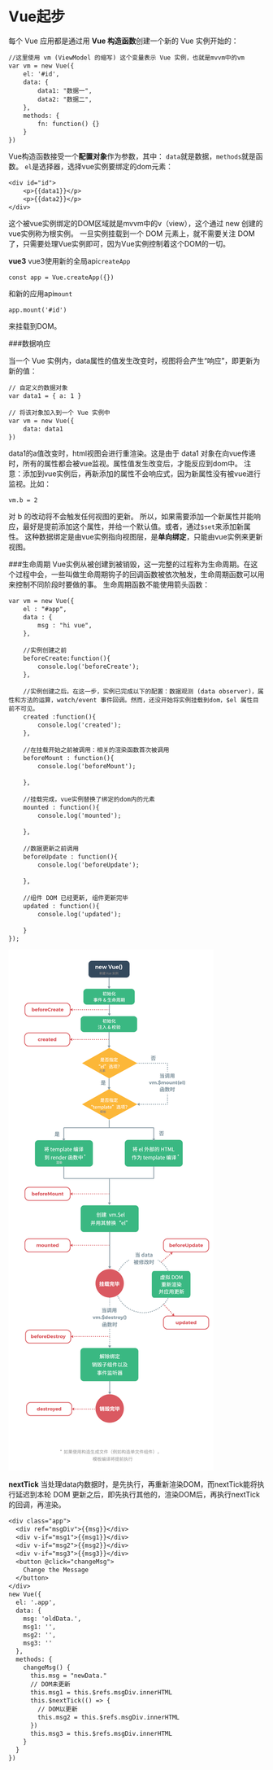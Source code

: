 Vue起步
===================
每个 Vue 应用都是通过用 **Vue 构造函数**创建一个新的 Vue 实例开始的：

    //这里使用 vm (ViewModel 的缩写) 这个变量表示 Vue 实例，也就是mvvm中的vm
    var vm = new Vue({
        el: '#id',
        data: {
            data1: "数据一",
            data2: "数据二",
        },
        methods: {
            fn: function() {}
        }
    })
Vue构造函数接受一个**配置对象**作为参数，其中：
`data`就是数据，`methods`就是函数。
`el`是选择器，选择vue实例要绑定的dom元素：

	<div id="id">
	    <p>{{data1}}</p>
	    <p>{{data2}}</p>
	</div>
这个被vue实例绑定的DOM区域就是mvvm中的v（view），这个通过 new 创建的vue实例称为根实例。
一旦实例挂载到一个 DOM 元素上，就不需要关注 DOM 了，只需要处理Vue实例即可，因为Vue实例控制着这个DOM的一切。

**vue3**
vue3使用新的全局api`createApp`
```
const app = Vue.createApp({})
```
和新的应用api`mount`
```
app.mount('#id')
```
来挂载到DOM。

###数据响应

当一个 Vue 实例内，data属性的值发生改变时，视图将会产生“响应”，即更新为新的值：

    // 自定义的数据对象
    var data1 = { a: 1 }

    // 将该对象加入到一个 Vue 实例中
    var vm = new Vue({
        data: data1
    })
data1的a值改变时，html视图会进行重渲染。这是由于 data1 对象在向vue传递时，所有的属性都会被vue监视。属性值发生改变后，才能反应到dom中。
注意：添加到vue实例后，再新添加的属性不会响应式，因为新属性没有被vue进行监视。比如：

    vm.b = 2
对 b 的改动将不会触发任何视图的更新。
所以，如果需要添加一个新属性并能响应，最好是提前添加这个属性，并给一个默认值。或者，通过`$set`来添加新属性。
这种数据绑定是由vue实例指向视图层，是**单向绑定**，只能由vue实例来更新视图。

###生命周期
Vue实例从被创建到被销毁，这一完整的过程称为生命周期。在这个过程中会，一些叫做生命周期钩子的回调函数被依次触发，生命周期函数可以用来控制不同阶段时要做的事。
生命周期函数不能使用箭头函数：
```
var vm = new Vue({
	el : "#app",
	data : {
		msg : "hi vue",
	},
    
	//实例创建之前
	beforeCreate:function(){
		console.log('beforeCreate');
	},
    
	//实例创建之后。在这一步，实例已完成以下的配置：数据观测 (data observer)，属性和方法的运算，watch/event 事件回调。然而，还没开始将实例挂载到dom，$el 属性目前不可见。
	created	:function(){
		console.log('created');
	},
    
	//在挂载开始之前被调用：相关的渲染函数首次被调用
	beforeMount : function(){
		console.log('beforeMount');

	},
    
	//挂载完成，vue实例替换了绑定的dom内的元素
	mounted : function(){
		console.log('mounted');
	
	},
    
	//数据更新之前调用
	beforeUpdate : function(){
		console.log('beforeUpdate');
			
	},
    
	//组件 DOM 已经更新, 组件更新完毕 
	updated : function(){
		console.log('updated');
			
	}
});
```

![](./相关文件/2.1.png)

**nextTick**
当处理data内数据时，是先执行，再重新渲染DOM，而nextTick能将执行延迟到本轮 DOM 更新之后，即先执行其他的，渲染DOM后，再执行nextTick的回调，再渲染。
```
<div class="app">
  <div ref="msgDiv">{{msg}}</div>
  <div v-if="msg1">{{msg1}}</div>
  <div v-if="msg2">{{msg2}}</div>
  <div v-if="msg3">{{msg3}}</div>
  <button @click="changeMsg">
    Change the Message
  </button>
</div>
new Vue({
  el: '.app',
  data: {
    msg: 'oldData.',
    msg1: '',
    msg2: '',
    msg3: ''
  },
  methods: {
    changeMsg() {
      this.msg = "newData."
      // DOM未更新
      this.msg1 = this.$refs.msgDiv.innerHTML
      this.$nextTick(() => {
    	// DOM以更新
        this.msg2 = this.$refs.msgDiv.innerHTML
      })
      this.msg3 = this.$refs.msgDiv.innerHTML
    }
  }
})
```
